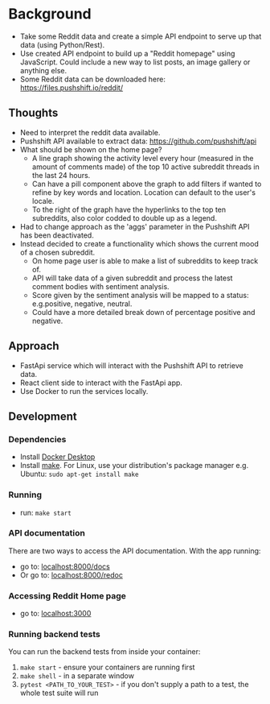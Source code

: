 # Background
- Take some Reddit data and create a simple API endpoint to serve up that data (using Python/Rest).
- Use created API endpoint to build up a "Reddit homepage" using JavaScript. Could include a new way to list posts, an image gallery or anything else.
- Some Reddit data can be downloaded here: https://files.pushshift.io/reddit/

## Thoughts
- Need to interpret the reddit data available.
- Pushshift API available to extract data: https://github.com/pushshift/api
- What should be shown on the home page?
    - A line graph showing the activity level every hour (measured in the amount of comments made) of the top 10 active subreddit threads in the last 24 hours.
    - Can have a pill component above the graph to add filters if wanted to refine by key words and location. Location can default to the user's locale.
    - To the right of the graph have the hyperlinks to the top ten subreddits, also color codded to double up as a legend.
- Had to change approach as the 'aggs' parameter in the Pushshift API has been deactivated.
- Instead decided to create a functionality which shows the current mood of a chosen subreddit.
    - On home page user is able to make a list of subreddits to keep track of.
    - API will take data of a given subreddit and process the latest comment bodies with sentiment analysis.
    - Score given by the sentiment analysis will be mapped to a status: e.g.positive, negative, neutral.
    - Could have a more detailed break down of percentage positive and negative.

## Approach
- FastApi service which will interact with the Pushshift API to retrieve data.
- React client side to interact with the FastApi app.
- Use Docker to run the services locally.

## Development

### Dependencies
- Install [Docker Desktop](https://www.docker.com/products/docker-desktop)
- Install [make](https://www.gnu.org/software/make/). For Linux, use your distribution's package manager e.g. Ubuntu: `sudo apt-get install make`

### Running
- run: `make start`

### API documentation
There are two ways to access the API documentation. With the app running:

- go to: [localhost:8000/docs](http://localhost:8000/docs)
- Or go to: [localhost:8000/redoc](http://localhost:8000/redoc)

### Accessing Reddit Home page
- go to: [localhost:3000](http://localhost:3000)


### Running backend tests
You can run the backend tests from inside your container:
 1. `make start` - ensure your containers are running first
 1. `make shell` - in a separate window
 2. `pytest <PATH_TO_YOUR_TEST>` - if you don't supply a path to a test, the whole test suite will run

